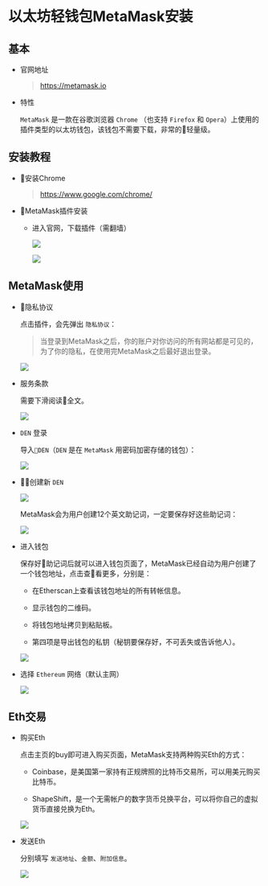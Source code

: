 # 以太坊轻钱包MetaMask安装

## 基本

- 官网地址

    > https://metamask.io

- 特性

    `MetaMask` 是一款在谷歌浏览器 `Chrome` （也支持 `Firefox` 和 `Opera`）上使用的插件类型的以太坊钱包，该钱包不需要下载，非常的轻量级。

## 安装教程

- 安装Chrome

    > https://www.google.com/chrome/

- MetaMask插件安装

    - 进入官网，下载插件（需翻墙）

        ![](http://of0qa2hzs.bkt.clouddn.com/20180514152628068830902.png)

        ![](http://of0qa2hzs.bkt.clouddn.com/20180514152628090473344.png)

## MetaMask使用

- 隐私协议

    点击插件，会先弹出 `隐私协议`：
    
    > 当登录到MetaMask之后，你的账户对你访问的所有网站都是可见的，为了你的隐私，在使用完MetaMask之后最好退出登录。

    ![](http://of0qa2hzs.bkt.clouddn.com/20180514152628115611863.png)

- 服务条款

    需要下滑阅读全文。

    ![](http://of0qa2hzs.bkt.clouddn.com/20180514152628135552855.png)

- `DEN` 登录

    导入`DEN`（`DEN` 是在 `MetaMask` 用密码加密存储的钱包）：

    ![](http://of0qa2hzs.bkt.clouddn.com/20180514152628152028571.png)

- 创建新 `DEN`

    ![](http://of0qa2hzs.bkt.clouddn.com/20180514152628251553894.png)

    MetaMask会为用户创建12个英文助记词，一定要保存好这些助记词：

    ![](http://of0qa2hzs.bkt.clouddn.com/20180514152628271225430.png)

- 进入钱包

    保存好助记词后就可以进入钱包页面了，MetaMask已经自动为用户创建了一个钱包地址，点击查看更多，分别是：

    - 在Etherscan上查看该钱包地址的所有转帐信息。
        
    - 显示钱包的二维码。
    
    - 将钱包地址拷贝到粘贴板。
    
    - 第四项是导出钱包的私钥（秘钥要保存好，不可丢失或告诉他人）。

    ![](http://of0qa2hzs.bkt.clouddn.com/20180514152628291845705.png)

- 选择 `Ethereum` 网络（默认主网）

    ![](http://of0qa2hzs.bkt.clouddn.com/20180514152628318377433.png)

## Eth交易

- 购买Eth

    点击主页的buy即可进入购买页面，MetaMask支持两种购买Eth的方式：
    
    - Coinbase，是美国第一家持有正规牌照的比特币交易所，可以用美元购买比特币。

    - ShapeShift，是一个无需帐户的数字货币兑换平台，可以将你自己的虚拟货币直接兑换为Eth。

    ![](http://of0qa2hzs.bkt.clouddn.com/20180514152628331877663.png)

- 发送Eth

    分别填写 `发送地址`、`金额`、`附加信息`。

    ![](http://of0qa2hzs.bkt.clouddn.com/20180514152628347636318.png)